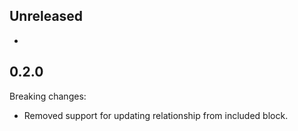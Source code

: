 ## Unreleased

-

## 0.2.0

Breaking changes:

- Removed support for updating relationship from included block.

<!-- ### [version (YYYY-MM-DD)](diff_link) -->
<!-- Breaking changes:-->
<!-- Features:-->
<!-- Fixes:-->
<!-- Misc:-->
